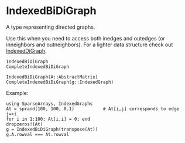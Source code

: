 # IndexedBiDiGraph

A type representing directed graphs. 

Use this when you need to access both inedges and outedges (or inneighbors and outneighbors).
For a lighter data structure check out [IndexedDiGraph](@ref).

```@docs
IndexedBiDiGraph
CompleteIndexedBiDiGraph
```

```@docs
IndexedBiDiGraph(A::AbstractMatrix)
CompleteIndexedBiDiGraph(g::IndexedGraph)
```
Example:
```@example
using SparseArrays, IndexedGraphs
At = sprand(100, 100, 0.1)           # At[i,j] corresponds to edge j=>i
for i in 1:100; At[i,i] = 0; end
dropzeros!(At)
g = IndexedBiDiGraph(transpose(At))  
g.A.rowval === At.rowval
```